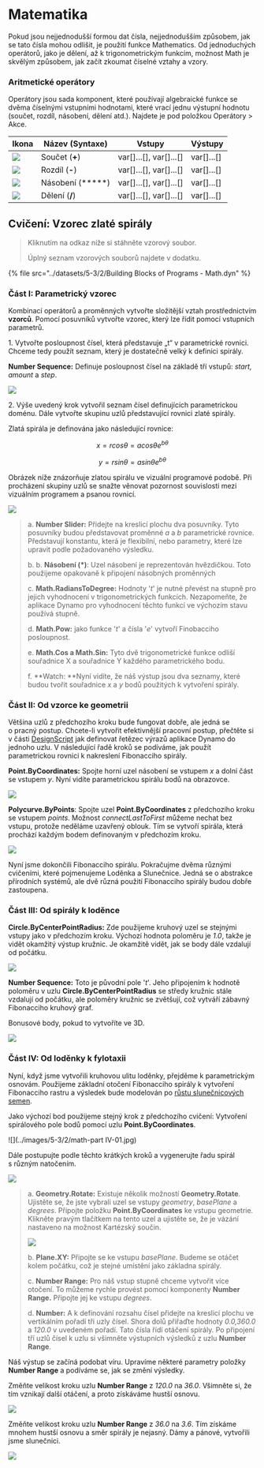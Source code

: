# Matematika

Pokud jsou nejjednodušší formou dat čísla, nejjednodušším způsobem, jak se tato čísla mohou odlišit, je použití funkce Mathematics. Od jednoduchých operátorů, jako je dělení, až k trigonometrickým funkcím, možnost Math je skvělým způsobem, jak začít zkoumat číselné vztahy a vzory.

### Aritmetické operátory

Operátory jsou sada komponent, které používají algebraické funkce se dvěma číselnými vstupními hodnotami, které vrací jednu výstupní hodnotu (součet, rozdíl, násobení, dělení atd.). Najdete je pod položkou Operátory > Akce.

| Ikona                                                | Název (Syntaxe)     | Vstupy                     | Výstupy      |
| --------------------------------------------------- | ----------------- | -------------------------- | ------------ |
| ![](../images/5-3/2/addition.jpg)       | Součet (**+**)       | var[]...[], var[]...[] | var[]...[] |
| ![](../images/5-3/2/Subtraction.jpg)    | Rozdíl (**-**)  | var[]...[], var[]...[] | var[]...[] |
| ![](../images/5-3/2/Multiplication.jpg) | Násobení (*****) | var[]...[], var[]...[] | var[]...[] |
| ![](../images/5-3/2/Division.jpg)       | Dělení (**/**)    | var[]...[], var[]...[] | var[]...[] |

## Cvičení: Vzorec zlaté spirály

> Kliknutím na odkaz níže si stáhněte vzorový soubor.
>
> Úplný seznam vzorových souborů najdete v dodatku.

{% file src="../datasets/5-3/2/Building Blocks of Programs - Math.dyn" %}

### Část I: Parametrický vzorec

Kombinací operátorů a proměnných vytvořte složitější vztah prostřednictvím **vzorců**. Pomocí posuvníků vytvořte vzorec, který lze řídit pomocí vstupních parametrů.

1\. Vytvořte posloupnost čísel, která představuje „t“ v parametrické rovnici. Chceme tedy použít seznam, který je dostatečně velký k definici spirály.

**Number Sequence:** Definuje posloupnost čísel na základě tří vstupů: _start, amount_ a _step_.

![](../images/5-3/2/math-partI-01.jpg)

2\. Výše uvedený krok vytvořil seznam čísel definujících parametrickou doménu. Dále vytvořte skupinu uzlů představující rovnici zlaté spirály.

Zlatá spirála je definována jako následující rovnice:

$$ x = r cos θ = a cos θ e^{bθ} $$

$$ y = r sin θ = a sin θe^{bθ} $$

Obrázek níže znázorňuje zlatou spirálu ve vizuální programové podobě. Při procházení skupiny uzlů se snažte věnovat pozornost souvislosti mezi vizuálním programem a psanou rovnicí.

![](../images/5-3/2/math-partI-02.jpg)

> a. **Number Slider:** Přidejte na kreslicí plochu dva posuvníky. Tyto posuvníky budou představovat proměnné _a_ a _b_ parametrické rovnice. Představují konstantu, která je flexibilní, nebo parametry, které lze upravit podle požadovaného výsledku.
>
> b. b. **Násobení (*)**: Uzel násobení je reprezentován hvězdičkou. Toto použijeme opakovaně k připojení násobných proměnných
>
> c. **Math.RadiansToDegree:** Hodnoty '_t_' je nutné převést na stupně pro jejich vyhodnocení v trigonometrických funkcích. Nezapomeňte, že aplikace Dynamo pro vyhodnocení těchto funkcí ve výchozím stavu používá stupně.
>
> d. **Math.Pow:** jako funkce '_t_' a čísla '_e_' vytvoří Finobacciho posloupnost.
>
> e. **Math.Cos a Math.Sin:** Tyto dvě trigonometrické funkce odliší souřadnice X a souřadnice Y každého parametrického bodu.
>
> f. **Watch: **Nyní vidíte, že náš výstup jsou dva seznamy, které budou tvořit souřadnice _x_ a _y_ bodů použitých k vytvoření spirály.

### Část II: Od vzorce ke geometrii

Většina uzlů z předchozího kroku bude fungovat dobře, ale jedná se o pracný postup. Chcete-li vytvořit efektivnější pracovní postup, přečtěte si v části [DesignScript](../../8\_coding\_in\_dynamo/8-1\_code-blocks-and-design-script/2-design-script-syntax.md) jak definovat řetězec výrazů aplikace Dynamo do jednoho uzlu. V následující řadě kroků se podíváme, jak použít parametrickou rovnici k nakreslení Fibonacciho spirály.

**Point.ByCoordinates:** Spojte horní uzel násobení se vstupem _x_ a dolní část se vstupem _y_. Nyní vidíte parametrickou spirálu bodů na obrazovce.

![](../images/5-3/2/math-partII-01.gif)

**Polycurve.ByPoints**: Spojte uzel **Point.ByCoordinates** z předchozího kroku se vstupem _points_. Možnost _connectLastToFirst_ můžeme nechat bez vstupu, protože neděláme uzavřený oblouk. Tím se vytvoří spirála, která prochází každým bodem definovaným v předchozím kroku.

![](../images/5-3/2/math-partII-02.jpg)

Nyní jsme dokončili Fibonacciho spirálu. Pokračujme dvěma různými cvičeními, které pojmenujeme Loděnka a Slunečnice. Jedná se o abstrakce přírodních systémů, ale dvě různá použití Fibonacciho spirály budou dobře zastoupena.

### Část III: Od spirály k loděnce

**Circle.ByCenterPointRadius:** Zde použijeme kruhový uzel se stejnými vstupy jako v předchozím kroku. Výchozí hodnota poloměru je _1.0_, takže je vidět okamžitý výstup kružnic. Je okamžitě vidět, jak se body dále vzdalují od počátku.

![](../images/5-3/2/math-partIII-01.jpg)

**Number Sequence:** Toto je původní pole '_t_'. Jeho připojením k hodnotě poloměru v uzlu **Circle.ByCenterPointRadius** se středy kružnic stále vzdalují od počátku, ale poloměry kružnic se zvětšují, což vytváří zábavný Fibonacciho kruhový graf.

Bonusové body, pokud to vytvoříte ve 3D.

![](../images/5-3/2/math-partIII-02.gif)

### Část IV: Od loděnky k fylotaxii

Nyní, když jsme vytvořili kruhovou ulitu loděnky, přejděme k parametrickým osnovám. Použijeme základní otočení Fibonacciho spirály k vytvoření Fibonacciho rastru a výsledek bude modelován po [růstu slunečnicových semen](https://blogs.unimelb.edu.au/sciencecommunication/2018/09/02/this-flower-uses-maths-to-reproduce/).

Jako výchozí bod použijeme stejný krok z předchozího cvičení: Vytvoření spirálového pole bodů pomocí uzlu **Point.ByCoordinates**.

\![](../images/5-3/2/math-part IV-01.jpg)

Dále postupujte podle těchto krátkých kroků a vygenerujte řadu spirál s různým natočením.

![](../images/5-3/2/math-partIV-02.jpg)

> a. **Geometry.Rotate:** Existuje několik možností **Geometry.Rotate**. Ujistěte se, že jste vybrali uzel se vstupy _geometry_, _basePlane_ a _degrees_. Připojte položku **Point.ByCoordinates** ke vstupu geometrie. Klikněte pravým tlačítkem na tento uzel a ujistěte se, že je vázání nastaveno na možnost Kartézský součin.
>
> ![](../images/5-3/2/math-partIV-03crossproduct.jpg)
>
> b. **Plane.XY:** Připojte se ke vstupu _basePlane_. Budeme se otáčet kolem počátku, což je stejné umístění jako základna spirály.
>
> c. **Number Range:** Pro náš vstup stupně chceme vytvořit více otočení. To můžeme rychle provést pomocí komponenty **Number Range.** Připojte jej ke vstupu _degrees_.
>
> d. **Number:** A k definování rozsahu čísel přidejte na kreslicí plochu ve vertikálním pořadí tři uzly čísel. Shora dolů přiřaďte hodnoty _0.0,360.0_ a _120.0_ v uvedeném pořadí. Tato čísla řídí otáčení spirály. Po připojení tří uzlů čísel k uzlu si všimněte výstupních výsledků z uzlu **Number Range**.

Náš výstup se začíná podobat víru. Upravíme některé parametry položky **Number Range** a podíváme se, jak se změní výsledky.

Změňte velikost kroku uzlu **Number Range** z _120.0_ na _36.0_. Všimněte si, že tím vznikají další otáčení, a proto získáváme hustší osnovu.

![](../images/5-3/2/math-partIV-04.jpg)

Změňte velikost kroku uzlu **Number Range** z _36.0_ na _3.6_. Tím získáme mnohem hustší osnovu a směr spirály je nejasný. Dámy a pánové, vytvořili jsme slunečnici.

![](../images/5-3/2/math-partIV-05.jpg)

